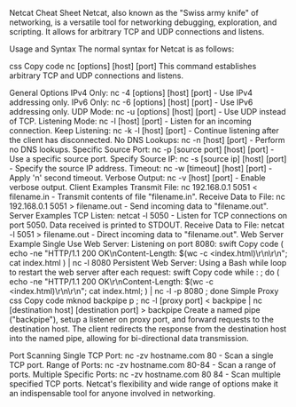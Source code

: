 Netcat Cheat Sheet
Netcat, also known as the "Swiss army knife" of networking, is a versatile tool for networking debugging, exploration, and scripting. It allows for arbitrary TCP and UDP connections and listens.

Usage and Syntax
The normal syntax for Netcat is as follows:

css
Copy code
nc [options] [host] [port]
This command establishes arbitrary TCP and UDP connections and listens.

General Options
IPv4 Only: nc -4 [options] [host] [port] - Use IPv4 addressing only.
IPv6 Only: nc -6 [options] [host] [port] - Use IPv6 addressing only.
UDP Mode: nc -u [options] [host] [port] - Use UDP instead of TCP.
Listening Mode: nc -l [host] [port] - Listen for an incoming connection.
Keep Listening: nc -k -l [host] [port] - Continue listening after the client has disconnected.
No DNS Lookups: nc -n [host] [port] - Perform no DNS lookups.
Specific Source Port: nc -p [source port] [host] [port] - Use a specific source port.
Specify Source IP: nc -s [source ip] [host] [port] - Specify the source IP address.
Timeout: nc -w [timeout] [host] [port] - Apply 'n' second timeout.
Verbose Output: nc -v [host] [port] - Enable verbose output.
Client Examples
Transmit File: nc 192.168.0.1 5051 < filename.in - Transmit contents of file "filename.in".
Receive Data to File: nc 192.168.0.1 5051 > filename.out - Send incoming data to "filename.out".
Server Examples
TCP Listen: netcat -l 5050 - Listen for TCP connections on port 5050. Data received is printed to STDOUT.
Receive Data to File: netcat -l 5051 > filename.out - Direct incoming data to "filename.out".
Web Server Example
Single Use Web Server: Listening on port 8080:
swift
Copy code
( echo -ne "HTTP/1.1 200 OK\nContent-Length: $(wc -c <index.html)\r\n\r\n"; cat index.html ) | nc -l 8080
Persistent Web Server:
Using a Bash while loop to restart the web server after each request:
swift
Copy code
while : ; do ( echo -ne "HTTP/1.1 200 OK\r\nContent-Length: $(wc -c <index.html)\r\n\r\n"; cat index.html; ) | nc -l -p 8080 ; done
Simple Proxy
css
Copy code
mknod backpipe p ; nc -l [proxy port] < backpipe | nc [destination host] [destination port] > backpipe
Create a named pipe ("backpipe"), setup a listener on proxy port, and forward requests to the destination host. The client redirects the response from the destination host into the named pipe, allowing for bi-directional data transmission.

Port Scanning
Single TCP Port: nc -zv hostname.com 80 - Scan a single TCP port.
Range of Ports: nc -zv hostname.com 80-84 - Scan a range of ports.
Multiple Specific Ports: nc -zv hostname.com 80 84 - Scan multiple specified TCP ports.
Netcat's flexibility and wide range of options make it an indispensable tool for anyone involved in networking.


